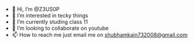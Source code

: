 - 👋 Hi, I’m @Z3US0P
- 👀 I’m interested in tecky things
- 🌱 I’m currently studing class 11
- 💞️ I’m looking to collaborate on youtube
- 📫 How to reach me just email me on shubhamkain732008@gmail.com

<!---
Z3US0P/Z3US0P is a ✨ special ✨ repository because its `README.md` (this file) appears on your GitHub profile.
You can click the Preview link to take a look at your changes.
--->
